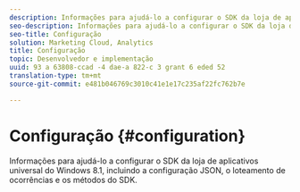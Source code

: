 ```yaml
---
description: Informações para ajudá-lo a configurar o SDK da loja de aplicativos universal do Windows 8.1, incluindo a configuração JSON, o loteamento de ocorrências e os métodos do SDK.
seo-description: Informações para ajudá-lo a configurar o SDK da loja de aplicativos universal do Windows 8.1, incluindo a configuração JSON, o loteamento de ocorrências e os métodos do SDK.
seo-title: Configuração
solution: Marketing Cloud, Analytics
title: Configuração
topic: Desenvolvedor e implementação
uuid: 93 a 63808-ccad -4 dae-a 822-c 3 grant 6 eded 52
translation-type: tm+mt
source-git-commit: e481b046769c3010c41e1e17c235af22fc762b7e

---
```



# Configuração {#configuration}

Informações para ajudá-lo a configurar o SDK da loja de aplicativos universal do Windows 8.1, incluindo a configuração JSON, o loteamento de ocorrências e os métodos do SDK.
